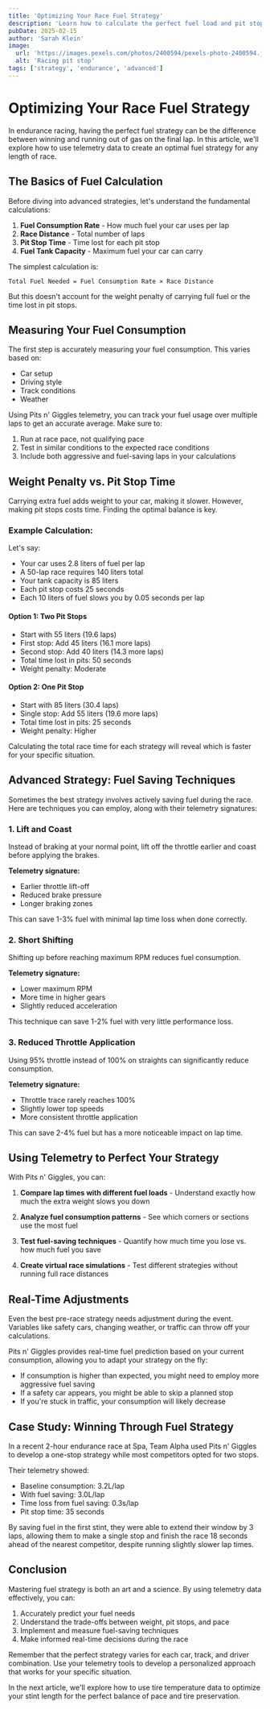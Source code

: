 ```yaml
---
title: 'Optimizing Your Race Fuel Strategy'
description: 'Learn how to calculate the perfect fuel load and pit stop strategy for endurance races using telemetry data.'
pubDate: 2025-02-15
author: 'Sarah Klein'
image:
  url: 'https://images.pexels.com/photos/2400594/pexels-photo-2400594.jpeg?auto=compress&cs=tinysrgb&w=1260&h=750&dpr=2'
  alt: 'Racing pit stop'
tags: ['strategy', 'endurance', 'advanced']
---
```


# Optimizing Your Race Fuel Strategy

In endurance racing, having the perfect fuel strategy can be the difference between winning and running out of gas on the final lap. In this article, we'll explore how to use telemetry data to create an optimal fuel strategy for any length of race.

## The Basics of Fuel Calculation

Before diving into advanced strategies, let's understand the fundamental calculations:

1. **Fuel Consumption Rate** - How much fuel your car uses per lap
2. **Race Distance** - Total number of laps
3. **Pit Stop Time** - Time lost for each pit stop
4. **Fuel Tank Capacity** - Maximum fuel your car can carry

The simplest calculation is:

```
Total Fuel Needed = Fuel Consumption Rate × Race Distance
```

But this doesn't account for the weight penalty of carrying full fuel or the time lost in pit stops.

## Measuring Your Fuel Consumption

The first step is accurately measuring your fuel consumption. This varies based on:

- Car setup
- Driving style
- Track conditions
- Weather

Using Pits n' Giggles telemetry, you can track your fuel usage over multiple laps to get an accurate average. Make sure to:

1. Run at race pace, not qualifying pace
2. Test in similar conditions to the expected race conditions
3. Include both aggressive and fuel-saving laps in your calculations

## Weight Penalty vs. Pit Stop Time

Carrying extra fuel adds weight to your car, making it slower. However, making pit stops costs time. Finding the optimal balance is key.

### Example Calculation:

Let's say:
- Your car uses 2.8 liters of fuel per lap
- A 50-lap race requires 140 liters total
- Your tank capacity is 85 liters
- Each pit stop costs 25 seconds
- Each 10 liters of fuel slows you by 0.05 seconds per lap

#### Option 1: Two Pit Stops
- Start with 55 liters (19.6 laps)
- First stop: Add 45 liters (16.1 more laps)
- Second stop: Add 40 liters (14.3 more laps)
- Total time lost in pits: 50 seconds
- Weight penalty: Moderate

#### Option 2: One Pit Stop
- Start with 85 liters (30.4 laps)
- Single stop: Add 55 liters (19.6 more laps)
- Total time lost in pits: 25 seconds
- Weight penalty: Higher

Calculating the total race time for each strategy will reveal which is faster for your specific situation.

## Advanced Strategy: Fuel Saving Techniques

Sometimes the best strategy involves actively saving fuel during the race. Here are techniques you can employ, along with their telemetry signatures:

### 1. Lift and Coast

Instead of braking at your normal point, lift off the throttle earlier and coast before applying the brakes.

**Telemetry signature:**
- Earlier throttle lift-off
- Reduced brake pressure
- Longer braking zones

This can save 1-3% fuel with minimal lap time loss when done correctly.

### 2. Short Shifting

Shifting up before reaching maximum RPM reduces fuel consumption.

**Telemetry signature:**
- Lower maximum RPM
- More time in higher gears
- Slightly reduced acceleration

This technique can save 1-2% fuel with very little performance loss.

### 3. Reduced Throttle Application

Using 95% throttle instead of 100% on straights can significantly reduce consumption.

**Telemetry signature:**
- Throttle trace rarely reaches 100%
- Slightly lower top speeds
- More consistent throttle application

This can save 2-4% fuel but has a more noticeable impact on lap time.

## Using Telemetry to Perfect Your Strategy

With Pits n' Giggles, you can:

1. **Compare lap times with different fuel loads** - Understand exactly how much the extra weight slows you down

2. **Analyze fuel consumption patterns** - See which corners or sections use the most fuel

3. **Test fuel-saving techniques** - Quantify how much time you lose vs. how much fuel you save

4. **Create virtual race simulations** - Test different strategies without running full race distances

## Real-Time Adjustments

Even the best pre-race strategy needs adjustment during the event. Variables like safety cars, changing weather, or traffic can throw off your calculations.

Pits n' Giggles provides real-time fuel prediction based on your current consumption, allowing you to adapt your strategy on the fly:

- If consumption is higher than expected, you might need to employ more aggressive fuel saving
- If a safety car appears, you might be able to skip a planned stop
- If you're stuck in traffic, your consumption will likely decrease

## Case Study: Winning Through Fuel Strategy

In a recent 2-hour endurance race at Spa, Team Alpha used Pits n' Giggles to develop a one-stop strategy while most competitors opted for two stops.

Their telemetry showed:
- Baseline consumption: 3.2L/lap
- With fuel saving: 3.0L/lap
- Time loss from fuel saving: 0.3s/lap
- Pit stop time: 35 seconds

By saving fuel in the first stint, they were able to extend their window by 3 laps, allowing them to make a single stop and finish the race 18 seconds ahead of the nearest competitor, despite running slightly slower lap times.

## Conclusion

Mastering fuel strategy is both an art and a science. By using telemetry data effectively, you can:

1. Accurately predict your fuel needs
2. Understand the trade-offs between weight, pit stops, and pace
3. Implement and measure fuel-saving techniques
4. Make informed real-time decisions during the race

Remember that the perfect strategy varies for each car, track, and driver combination. Use your telemetry tools to develop a personalized approach that works for your specific situation.

In the next article, we'll explore how to use tire temperature data to optimize your stint length for the perfect balance of pace and tire preservation.